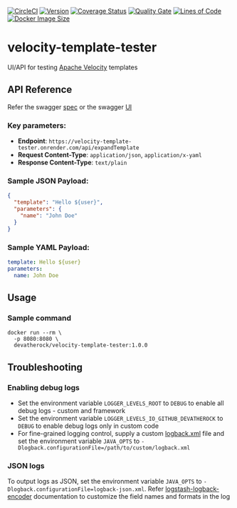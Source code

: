 [![CircleCI](https://circleci.com/gh/devatherock/velocity-template-tester.svg?style=svg)](https://circleci.com/gh/devatherock/velocity-template-tester)
[![Version](https://img.shields.io/docker/v/devatherock/velocity-template-tester?sort=semver)](https://hub.docker.com/r/devatherock/velocity-template-tester/)
[![Coverage Status](https://sonarcloud.io/api/project_badges/measure?project=velocity-template-tester&metric=coverage)](https://sonarcloud.io/component_measures?id=velocity-template-tester&metric=coverage)
[![Quality Gate](https://sonarcloud.io/api/project_badges/measure?project=velocity-template-tester&metric=alert_status)](https://sonarcloud.io/component_measures?id=velocity-template-tester&metric=alert_status&view=list)
[![Lines of Code](https://sonarcloud.io/api/project_badges/measure?project=velocity-template-tester&metric=ncloc)](https://sonarcloud.io/component_measures?id=velocity-template-tester&metric=ncloc)
[![Docker Image Size](https://img.shields.io/docker/image-size/devatherock/velocity-template-tester.svg?sort=date)](https://hub.docker.com/r/devatherock/velocity-template-tester/)
# velocity-template-tester
UI/API for testing [Apache Velocity](https://velocity.apache.org/engine/2.2/user-guide.html) templates

## API Reference
Refer the swagger [spec](https://velocity-template-tester.onrender.com/swagger/velocity-template-tester-0.6.1.yml)
or the swagger [UI](https://velocity-template-tester.onrender.com/swagger-ui/)

### Key parameters:
- **Endpoint**: `https://velocity-template-tester.onrender.com/api/expandTemplate`
- **Request Content-Type**: `application/json`, `application/x-yaml`
- **Response Content-Type**: `text/plain`

### Sample JSON Payload:
```json
{
  "template": "Hello ${user}",
  "parameters": {
    "name": "John Doe"
  }
}
```

### Sample YAML Payload:
```yaml
template: Hello ${user}
parameters:
  name: John Doe
```

## Usage
### Sample command

```
docker run --rm \
  -p 8080:8080 \
  devatherock/velocity-template-tester:1.0.0
```

## Troubleshooting
### Enabling debug logs
- Set the environment variable `LOGGER_LEVELS_ROOT` to `DEBUG` to enable all debug logs - custom and framework
- Set the environment variable `LOGGER_LEVELS_IO_GITHUB_DEVATHEROCK` to `DEBUG` to enable debug logs only in custom code
- For fine-grained logging control, supply a custom [logback.xml](http://logback.qos.ch/manual/configuration.html) file
and set the environment variable `JAVA_OPTS` to `-Dlogback.configurationFile=/path/to/custom/logback.xml`

### JSON logs

To output logs as JSON, set the environment variable `JAVA_OPTS` to `-Dlogback.configurationFile=logback-json.xml`. Refer
[logstash-logback-encoder](https://github.com/logstash/logstash-logback-encoder) documentation to customize the field names and 
formats in the log

